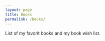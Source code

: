 ```yaml
---
layout: page
title: Books
permalink: /books/
---
```


List of my favorit books and my book wish list.

